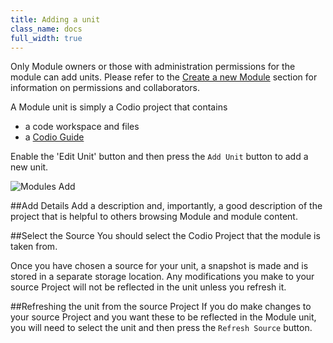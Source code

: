 ```yaml
---
title: Adding a unit
class_name: docs
full_width: true
---
```


Only Module owners or those with administration permissions for the module can add units. Please refer to the [Create a new Module](/docs/dashboard/modules/module-create/) section for information on permissions and collaborators.

A Module unit is simply a Codio project that contains

- a code workspace and files
- a [Codio Guide](/docs/dashboard/modules/guides)

Enable the 'Edit Unit' button and then press the `Add Unit` button to add a new unit.

![Modules Add](/img/docs/courses_add.png)

##Add Details
Add a description and, importantly, a good description of the project that is helpful to others browsing Module and module content.

##Select the Source
You should select the Codio Project that the module is taken from. 

Once you have chosen a source for your unit, a snapshot is made and is stored in a separate storage location. Any modifications you make to your source Project will not be reflected in the unit unless you refresh it. 

##Refreshing the unit from the source Project
If you do make changes to your source Project and you want these to be reflected in the Module unit, you will need to select the unit and then press the `Refresh Source` button. 




